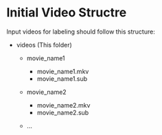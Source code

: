 # Initial Video Structre

Input videos for labeling should follow this structure:

- videos (This folder)

    - movie_name1

        - movie_name1.mkv
        - movie_name1.sub

    - movie_name2

        - movie_name2.mkv
        - movie_name2.sub

    - ... 

<!-- Videos should follow this structure: -->

